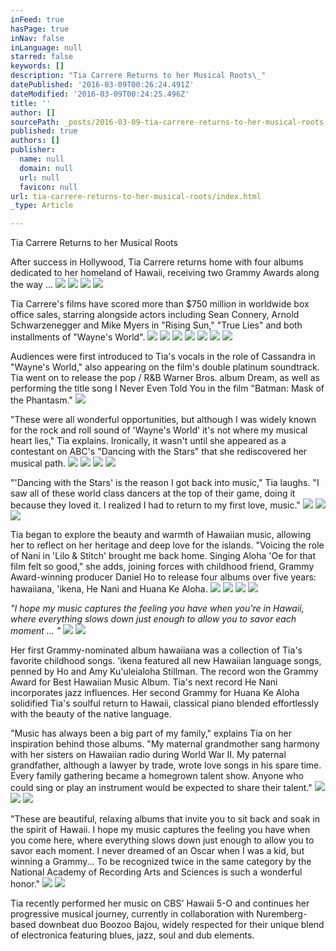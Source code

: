 ```yaml
---
inFeed: true
hasPage: true
inNav: false
inLanguage: null
starred: false
keywords: []
description: "Tia Carrere Returns to her Musical Roots\_"
datePublished: '2016-03-09T00:26:24.491Z'
dateModified: '2016-03-09T00:24:25.496Z'
title: ''
author: []
sourcePath: _posts/2016-03-09-tia-carrere-returns-to-her-musical-roots.md
published: true
authors: []
publisher:
  name: null
  domain: null
  url: null
  favicon: null
url: tia-carrere-returns-to-her-musical-roots/index.html
_type: Article

---
```

Tia Carrere Returns to her Musical Roots 

After success in Hollywood, Tia Carrere returns home with four albums dedicated to her homeland of Hawaii, receiving two Grammy Awards along the way ...
![](https://the-grid-user-content.s3-us-west-2.amazonaws.com/7a290d21-5d1c-4092-a882-c2645993b642.jpg)
![](https://the-grid-user-content.s3-us-west-2.amazonaws.com/f20c167a-bbaa-4758-bedb-5976a2afb983.jpg)
![](https://the-grid-user-content.s3-us-west-2.amazonaws.com/7cbdb9f7-6d8c-47fb-ae82-ee6fd3264a1b.jpg)
![](https://the-grid-user-content.s3-us-west-2.amazonaws.com/e3c6c0fc-3314-445f-aeb5-99bc0f11fe53.jpg)

Tia Carrere's films have scored more than $750 million in worldwide box office sales, starring alongside actors including Sean Connery, Arnold Schwarzenegger and Mike Myers in "Rising Sun," "True Lies" and both installments of "Wayne's World". ![](https://the-grid-user-content.s3-us-west-2.amazonaws.com/78bd0085-4532-40cf-909f-d20c8523f698.jpg)
![](https://the-grid-user-content.s3-us-west-2.amazonaws.com/178a2ad8-98b6-4e9a-9eb8-729ce593163a.jpg)
![](https://the-grid-user-content.s3-us-west-2.amazonaws.com/ac561e26-4298-4aa3-a391-c016363f4c9f.jpg)
![](https://the-grid-user-content.s3-us-west-2.amazonaws.com/352ba45f-e8fa-4a48-8bb6-d8e6f71692c5.jpg)
![](https://the-grid-user-content.s3-us-west-2.amazonaws.com/f9e4c166-299d-4d75-bd4a-78053c37b1cf.jpg)
![](https://the-grid-user-content.s3-us-west-2.amazonaws.com/80147739-f353-4262-b9f8-5a7d079af891.jpg)
![](https://the-grid-user-content.s3-us-west-2.amazonaws.com/4bd7b617-720d-4a8e-9110-7a6b657cc796.jpg)

Audiences were first introduced to Tia's vocals in the role of Cassandra in "Wayne's World," also appearing on the film's double platinum soundtrack. Tia went on to release the pop / R&B Warner Bros. album Dream, as well as performing the title song I Never Even Told You in the film "Batman: Mask of the Phantasm."
![](https://the-grid-user-content.s3-us-west-2.amazonaws.com/0f1ef975-acab-4f0b-a7d7-d63d885625e9.jpg)

"These were all wonderful opportunities, but although I was widely known for the rock and roll sound of 'Wayne's World' it's not where my musical heart lies," Tia explains. Ironically, it wasn't until she appeared as a contestant on ABC's "Dancing with the Stars" that she rediscovered her musical path. ![](https://the-grid-user-content.s3-us-west-2.amazonaws.com/91cad069-606a-46fc-a5ce-1294fbc4e79f.jpg)
![](https://the-grid-user-content.s3-us-west-2.amazonaws.com/005561c8-ef2a-465a-a37d-520f0f26e26e.jpg)
![](https://the-grid-user-content.s3-us-west-2.amazonaws.com/ea9b8232-9454-447a-aa7b-46807544fb2e.jpg)
![](https://the-grid-user-content.s3-us-west-2.amazonaws.com/1fb0bae1-b50e-4b34-b9e9-6a847d72a8bf.jpg)

"'Dancing with the Stars' is the reason I got back into music," Tia laughs. "I saw all of these world class dancers at the top of their game, doing it because they loved it. I realized I had to return to my first love, music."
![](https://the-grid-user-content.s3-us-west-2.amazonaws.com/ab84168a-fbe5-48d4-b7ec-16847c9c48b2.jpg)
![](https://the-grid-user-content.s3-us-west-2.amazonaws.com/fde6101b-9698-4de1-b2f8-29ec90a949f6.jpg)
![](https://the-grid-user-content.s3-us-west-2.amazonaws.com/b1f2fb77-1614-4d91-bebf-fa8010789f00.jpg)

Tia began to explore the beauty and warmth of Hawaiian music, allowing her to reflect on her heritage and deep love for the islands. "Voicing the role of Nani in 'Lilo & Stitch' brought me back home. Singing Aloha 'Oe for that film felt so good," she adds, joining forces with childhood friend, Grammy Award-winning producer Daniel Ho to release four albums over five years: hawaiiana, 'ikena, He Nani and Huana Ke Aloha. ![](https://the-grid-user-content.s3-us-west-2.amazonaws.com/774182a4-04d1-4319-b3ff-6efb9a085bc2.jpg)
![](https://the-grid-user-content.s3-us-west-2.amazonaws.com/06b97eb6-5cc3-4d20-abdf-dc829a49f511.jpg)
![](https://the-grid-user-content.s3-us-west-2.amazonaws.com/3656a409-2e2f-4110-93c2-d52317f6d719.jpg)
![](https://the-grid-user-content.s3-us-west-2.amazonaws.com/a413fea1-ddde-4560-aec9-4e9fc0f27274.jpg)

_"I hope my music captures the feeling you have when you're in Hawaii, where everything slows down just enough to allow you to savor each moment ... "_
![](https://the-grid-user-content.s3-us-west-2.amazonaws.com/d7c8e192-6d4a-408b-a97a-4fc1a84ef4ba.jpg)
![](https://the-grid-user-content.s3-us-west-2.amazonaws.com/a08e36da-393c-4122-b766-acdf206019b5.jpg)

Her first Grammy-nominated album hawaiiana was a collection of Tia's favorite childhood songs. 'ikena featured all new Hawaiian language songs, penned by Ho and Amy Ku'uleialoha Stillman. The record won the Grammy Award for Best Hawaiian Music Album. Tia's next record He Nani incorporates jazz influences. Her second Grammy for Huana Ke Aloha solidified Tia's soulful return to Hawaii, classical piano blended effortlessly with the beauty of the native language. 

"Music has always been a big part of my family," explains Tia on her inspiration behind those albums. "My maternal grandmother sang harmony with her sisters on Hawaiian radio during World War II. My paternal grandfather, although a lawyer by trade, wrote love songs in his spare time. Every family gathering became a homegrown talent show. Anyone who could sing or play an instrument would be expected to share their talent."
![](https://the-grid-user-content.s3-us-west-2.amazonaws.com/82d9eac0-0f03-492e-bf93-622a08a91bf0.jpg)
![](https://the-grid-user-content.s3-us-west-2.amazonaws.com/119acddb-898e-4d74-8d24-f877fd57dee6.jpg)
![](https://the-grid-user-content.s3-us-west-2.amazonaws.com/4e6b3b98-0635-42ba-956a-eb553ce81e4b.jpg)

"These are beautiful, relaxing albums that invite you to sit back and soak in the spirit of Hawaii. I hope my music captures the feeling you have when you come here, where everything slows down just enough to allow you to savor each moment. I never dreamed of an Oscar when I was a kid, but winning a Grammy... To be recognized twice in the same category by the National Academy of Recording Arts and Sciences is such a wonderful honor." ![](https://the-grid-user-content.s3-us-west-2.amazonaws.com/81c17781-d836-49ea-8abf-74930b1e3bc0.jpg)
![](https://the-grid-user-content.s3-us-west-2.amazonaws.com/2a8853b3-2123-435e-aea8-208d56c92564.jpg)

Tia recently performed her music on CBS' Hawaii 5-O and continues her progressive musical journey, currently in collaboration with Nuremberg-based downbeat duo Boozoo Bajou, widely respected for their unique blend of electronica featuring blues, jazz, soul and dub elements.